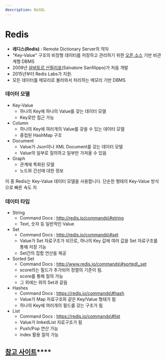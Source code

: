 ```yaml
---
description: NoSQL
---
```


# Redis

* **레디스\(Redis\)** :  Remote Dictionary Server의 약자
* "Key-Value" 구조의 비정형 데이터를 저장하고 관리하기 위한 [오픈 소스](https://ko.wikipedia.org/wiki/%EC%98%A4%ED%94%88_%EC%86%8C%EC%8A%A4) 기반 비관계형 DBMS
* 2009년 [살바토르 산필리포](https://ko.wikipedia.org/w/index.php?title=%EC%82%B4%EB%B0%94%ED%86%A0%EB%A5%B4_%EC%82%B0%ED%95%84%EB%A6%AC%ED%8F%AC&action=edit&redlink=1)\(Salvatore Sanfilippo\)가 처음 개발
* 2015년부터 Redis Labs가 지원.
* 모든 데이터를 메모리로 불러와서 처리하는 메모리 기반 DBMS

### 데이터 모델

* Key-Value
  * 하나의 Key에 하나의 Value를 갖는 데이터 모델
  * Key로만 접근 가능
* Column
  * 하나의 Key에 여러개의 Value를 갖을 수 있는 데이터 모델
  * 중첩된 HashMap 구조
* Document
  * Value가 Json이나 XML Document를 갖는 데이터 모델
  * Value의 일부로 질의하고 일부만 가져올 수 있음
* Graph
  * 관계에 특화된 모델
  * 노드와 간선에 대한 정보

이 중 Redis는 Key-Value 데이터 모델을 사용합니다.  단순한 형태의 Key-Value 방식으로 빠른 속도 지

### 데이터 타입

* String
  * Command Docs : http://redis.io/commands\#string
  * Text, 숫자 등 일반적인 Value
* Set
  * Command Docs : http://redis.io/commands\#set
  * Value가 Set 자료구조가 되므로, 하나의 Key 값에 여러 값을 Set 자료구조를 통해 저장 가능
  * Set간의 집합 연산을 제공
* Sorted Set
  * Command Docs : http://www.redis.io/commands\#sorted\_set
  * score라는 필드가 추가되어 정렬의 기준이 됨.
  * score를 통해 질의 가능
  * 그 외에는 위의 Set과 같음
* Hashes
  * Command Docs : https://redis.io/commands\#hash
  * Value가 Map 자료구조와 같은 Key/Value 형태가 됨
  * 하나의 Key에 여러개의 필드를 갖는 구조가 됨
* List
  * Command Docs : https://redis.io/commands\#list
  * Value가 linkedList 자료구조가 됨
  * Push/Pop 연산 가능
  * index 활용 질의 가능

## [**참고 사이트**](https://blog.kingbbode.com/25)\*\*\*\*



